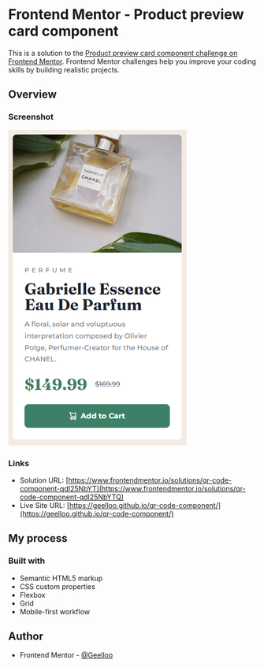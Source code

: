 # Frontend Mentor - Product preview card component

This is a solution to the [Product preview card component challenge on Frontend Mentor](https://www.frontendmentor.io/challenges/product-preview-card-component-GO7UmttRfa). Frontend Mentor challenges help you improve your coding skills by building realistic projects.

## Overview

### Screenshot

![](./screenshot.png)

### Links

- Solution URL: [https://www.frontendmentor.io/solutions/qr-code-component-qdI25NbYT](https://www.frontendmentor.io/solutions/qr-code-component-qdI25NbYTQ)
- Live Site URL: [https://geelloo.github.io/qr-code-component/](https://geelloo.github.io/qr-code-component/)

## My process

### Built with

- Semantic HTML5 markup
- CSS custom properties
- Flexbox
- Grid
- Mobile-first workflow

## Author

- Frontend Mentor - [@Geelloo](https://www.frontendmentor.io/profile/Geelloo)
